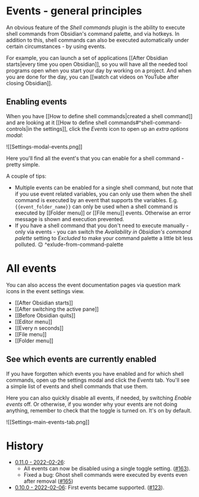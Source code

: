 # Events - general principles

An obvious feature of the *Shell commands* plugin is the ability to execute shell commands from Obsidian's command palette, and via hotkeys. In addition to this, shell commands can also be executed automatically under certain circumstances - by using events.

For example, you can launch a set of applications [[After Obsidian starts|every time you open Obsidian]], so you will have all the needed tool programs open when you start your day by working on a project. And when you are done for the day, you can [[watch cat videos on YouTube after closing Obsidian]].

## Enabling events
When you have [[How to define shell commands|created a shell command]] and are looking at it [[How to define shell commands#^shell-command-controls|in the settings]], click the *Events* icon to open up an *extra options modal*:

![[Settings-modal-events.png]]

Here you'll find all the event's that you can enable for a shell command - pretty simple.

A couple of tips:
- Multiple events can be enabled for a single shell command, but note that if you use event related variables, you can only use them when the shell command is executed by an event that supports the variables. E.g. `{{event_folder_name}}` can only be used when a shell command is executed by [[Folder menu]] or [[File menu]] events. Otherwise an error message is shown and execution prevented.
- If you have a shell command that you don't need to execute manually - only via events - you can switch the *Availability in Obsidian's command palette* setting to *Excluded* to make your command palette a little bit less polluted. 😉 ^exlude-from-command-palette

# All events
You can also access the event documentation pages via question mark icons in the event settings view.
- [[After Obsidian starts]]
- [[After switching the active pane]]
- [[Before Obsidian quits]]
- [[Editor menu]]
- [[Every n seconds]]
- [[File menu]]
- [[Folder menu]]

## See which events are currently enabled
If you have forgotten which events you have enabled and for which shell commands, open up the settings modal and click the *Events* tab. You'll see a simple list of events and shell commands that use them.

Here you can also quickly disable all events, if needed, by switching *Enable events* off. Or otherwise, if you wonder why your events are not doing anything, remember to check that the toggle is turned on. It's on by default.

![[Settings-main-events-tab.png]]

# History
- [0.11.0 - 2022-02-26](https://github.com/Taitava/obsidian-shellcommands/blob/main/CHANGELOG.md#0110---2022-02-26):
	- All events can now be disabled using a single toggle setting. ([#163](https://github.com/Taitava/obsidian-shellcommands/issues/163)).
	- Fixed a bug: Ghost shell commands were executed by events even after removal ([#165](https://github.com/Taitava/obsidian-shellcommands/issues/165))
- [0.10.0 - 2022-02-06](https://github.com/Taitava/obsidian-shellcommands/blob/main/CHANGELOG.md#0100---2022-02-06): First events became supported. ([#123](https://github.com/Taitava/obsidian-shellcommands/issues/123)).